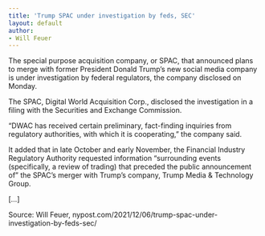 ```yaml
---
title: 'Trump SPAC under investigation by feds, SEC'
layout: default
author:
- Will Feuer
---
```


The special purpose acquisition company, or SPAC, that announced plans to merge with former President Donald Trump’s new social media company is under investigation by federal regulators, the company disclosed on Monday.

The SPAC, Digital World Acquisition Corp., disclosed the investigation in a filing with the Securities and Exchange Commission.

“DWAC has received certain preliminary, fact-finding inquiries from regulatory authorities, with which it is cooperating,” the company said.

It added that in late October and early November, the Financial Industry Regulatory Authority requested information “surrounding events (specifically, a review of trading) that preceded the public announcement of” the SPAC’s merger with Trump’s company, Trump Media &amp; Technology Group.

[…]

Source: Will Feuer, nypost.com/2021/12/06/trump-spac-under-investigation-by-feds-sec/
